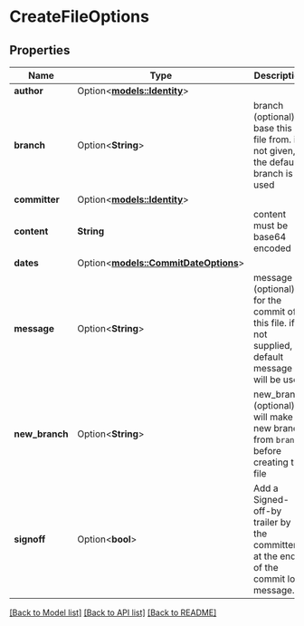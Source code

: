 # CreateFileOptions

## Properties

Name | Type | Description | Notes
------------ | ------------- | ------------- | -------------
**author** | Option<[**models::Identity**](Identity.md)> |  | [optional]
**branch** | Option<**String**> | branch (optional) to base this file from. if not given, the default branch is used | [optional]
**committer** | Option<[**models::Identity**](Identity.md)> |  | [optional]
**content** | **String** | content must be base64 encoded | 
**dates** | Option<[**models::CommitDateOptions**](CommitDateOptions.md)> |  | [optional]
**message** | Option<**String**> | message (optional) for the commit of this file. if not supplied, a default message will be used | [optional]
**new_branch** | Option<**String**> | new_branch (optional) will make a new branch from `branch` before creating the file | [optional]
**signoff** | Option<**bool**> | Add a Signed-off-by trailer by the committer at the end of the commit log message. | [optional]

[[Back to Model list]](../README.md#documentation-for-models) [[Back to API list]](../README.md#documentation-for-api-endpoints) [[Back to README]](../README.md)


